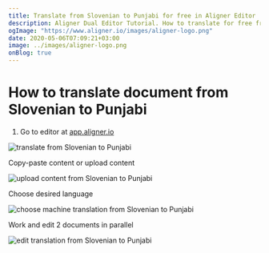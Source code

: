 ```yaml
---
title: Translate from Slovenian to Punjabi for free in Aligner Editor
description: Aligner Dual Editor Tutorial. How to translate for free from Slovenian to Punjabi. Aligner is multilingual document management platform. 
ogImage: "https://www.aligner.io/images/aligner-logo.png"
date: 2020-05-06T07:09:21+03:00
image: ../images/aligner-logo.png
onBlog: true
---
```


# How to translate document from Slovenian to Punjabi

1. Go to editor at [app.aligner.io](https://app.aligner.io "Aligner App web page")

![translate from Slovenian to Punjabi](../aligner-blank-editor.png "translate from Slovenian to Punjabi")

Copy-paste content or upload content

![upload content from Slovenian to Punjabi](../aligner-uploaded-document.png "upload content from Slovenian to Punjabi")

Choose desired language

![choose machine translation from Slovenian to Punjabi](../aligner-language-dropdown.png "choose machine translation from Slovenian to Punjabi")

Work and edit 2 documents in parallel

![edit translation from Slovenian to Punjabi](../aligner-double-sitded-editor.png "edit translation from Slovenian to Punjabi")

